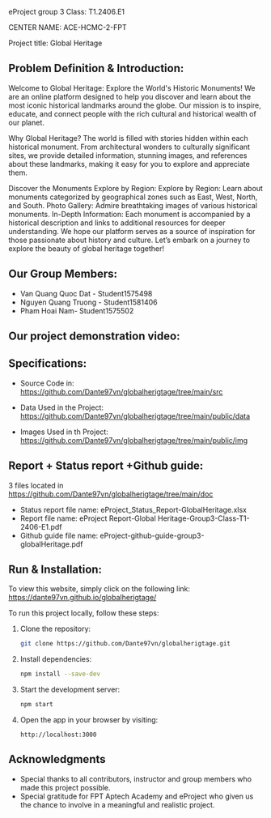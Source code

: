 eProject group 3
Class: T1.2406.E1

CENTER NAME: ACE-HCMC-2-FPT

Project title: Global Heritage

## Problem Definition & Introduction:

Welcome to Global Heritage: Explore the World's Historic Monuments!
We are an online platform designed to help you discover and learn about the most iconic historical landmarks around the globe. Our mission is to inspire, educate, and connect people with the rich cultural and historical wealth of our planet.

Why Global Heritage?
The world is filled with stories hidden within each historical monument. From architectural wonders to culturally significant sites, we provide detailed information, stunning images, and references about these landmarks, making it easy for you to explore and appreciate them.

Discover the Monuments Explore by Region:
Explore by Region: Learn about monuments categorized by geographical zones such as East, West, North, and South.
Photo Gallery: Admire breathtaking images of various historical monuments.
In-Depth Information: Each monument is accompanied by a historical description and links to additional resources for deeper understanding.
We hope our platform serves as a source of inspiration for those passionate about history and culture. Let’s embark on a journey to explore the beauty of global heritage together!

## Our Group Members:

- Van Quang Quoc Dat - Student1575498
- Nguyen Quang Truong - Student1581406
- Pham Hoai Nam- Student1575502

## Our project demonstration video:

## Specifications:

- Source Code in: https://github.com/Dante97vn/globalherigtage/tree/main/src
- Data Used in the Project: https://github.com/Dante97vn/globalherigtage/tree/main/public/data

- Images Used in th Project: https://github.com/Dante97vn/globalherigtage/tree/main/public/img

## Report + Status report +Github guide:

3 files located in https://github.com/Dante97vn/globalherigtage/tree/main/doc

- Status report file name: eProject_Status_Report-GlobalHeritage.xlsx
- Report file name: eProject Report-Global Heritage-Group3-Class-T1-2406-E1.pdf
- Github guide file name: eProject-github-guide-group3-globalHeritage.pdf

## Run & Installation:

To view this website, simply click on the following link: https://dante97vn.github.io/globalherigtage/

To run this project locally, follow these steps:

1. Clone the repository:

   ```bash
   git clone https://github.com/Dante97vn/globalherigtage.git
   ```

2. Install dependencies:

   ```bash
   npm install --save-dev
   ```

3. Start the development server:

   ```bash
   npm start
   ```

4. Open the app in your browser by visiting:
   ```
   http://localhost:3000
   ```

## Acknowledgments

- Special thanks to all contributors, instructor and group members who made this project possible.
- Special gratitude for FPT Aptech Academy and eProject who given us the chance to involve in a meaningful and realistic project.


